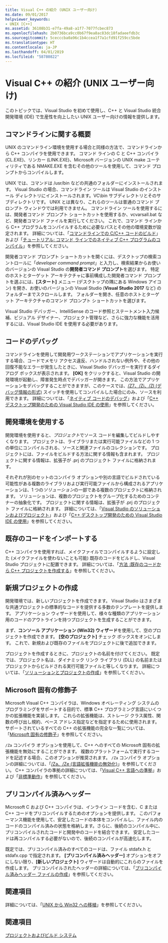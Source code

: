 ```yaml
---
title: Visual C++ の紹介 (UNIX ユーザー向け)
ms.date: 09/01/2017
helpviewer_keywords:
- UNIX [C++]
ms.assetid: 36108b31-e7fa-49a8-a1f7-7077fcbec873
ms.openlocfilehash: 2b0736bca9cc0b67f9ea8ac83dc18fadaeefdb3c
ms.sourcegitcommit: 5cecccba0a96c1b4ccea1f7a1cfd91f259cc5bde
ms.translationtype: HT
ms.contentlocale: ja-JP
ms.lasthandoff: 04/01/2019
ms.locfileid: "58780822"
---
```

# <a name="introduction-to-visual-c-for-unix-users"></a>Visual C++ の紹介 (UNIX ユーザー向け)

このトピックでは、Visual Studio を初めて使用し、C++ と Visual Studio 統合開発環境 (IDE) で生産性を向上したい UNIX ユーザー向けの情報を提供します。

## <a name="getting-started-on-the-command-line"></a>コマンドラインに関する概要

UNIX のコマンドライン環境を使用する場合と同様の方法で、コマンドラインから C++ コンパイラを使用できます。 コマンド ラインの C と C++ コンパイラ (CL.EXE)、リンカー (LINK.EXE)、Microsoft バージョンの UNIX make ユーティリティである NMAKE.EXE を含むその他のツールを使用して、コマンド プロンプトからコンパイルします。

UNIX では、コマンドは /usr/bin などの共通のフォルダーにインストールされます。 Visual Studio の場合、コマンドライン ツールは Visual Studio のインストール ディレクトリにインストールされます。VC\bin サブディレクトリとそのサブディレクトリです。 UNIX とは異なり、これらのツールは普通のコマンド プロンプト ウィンドウでは利用できません。 コマンドライン ツールを使用するには、開発者コマンド プロンプト ショートカットを使用するか、vcvarsall.bat など、開発者コマンド ファイルを実行してください。 これで、コマンド ラインから C++ プログラムをコンパイルするために必要なパスとその他の環境変数が設定されます。 詳細については、「[コマンドラインでの C/C++ コードのビルド](../build/building-on-the-command-line.md)」および「[チュートリアル: コマンド ラインでのネイティブ C++ プログラムのコンパイル](../build/walkthrough-compiling-a-native-cpp-program-on-the-command-line.md)」を参照してください。

開発者コマンド プロンプト ショートカットを開くには、デスクトップの検索コントロールに「*developer command prompt*」と入力し、検索結果からお使いのバージョンの Visual Studio の**開発者コマンド プロンプト**を選びます。 特定のホストとターゲット アーキテクチャに事前構成した開発者コマンド プロンプトを選ぶには、**[スタート]** メニュー (デスクトップの隅にある Windows アイコン) を開き、お使いのバージョンの Visual Studio (**Visual Studio 2017** など) のフォルダーまでスクロールします。 フォルダーを開き、任意のホストとターゲット アーキテクチャのコマンド プロンプト ショートカットを選びます。

Visual Studio デバッガー、IntelliSense のコード参照とステートメント入力候補、ビジュアル デザイナー、プロジェクト管理など、さらに強力な機能を活用するには、Visual Studio IDE を使用する必要があります。

## <a name="debugging-your-code"></a>コードのデバッグ

コマンドラインを使用して開発用ワークステーションでアプリケーションを実行する場合、コードでメモリ アクセス違反、ハンドルされない例外や、その他の回復不能なエラーが発生したときに、Visual Studio デバッガーを実行するダイアログ ボックスが表示されます。 **[OK]** をクリックすると、Visual Studio の開発環境が起動し、障害発生時点でデバッガーが開きます。 この方法でアプリケーションをデバッグすることができますが、このケースでは、[/Z7、/Zi、/ZI (デバッグ情報の形式)](../build/reference/z7-zi-zi-debug-information-format.md) スイッチを使用してコンパイルした場合にのみ、ソースを利用できます。 詳細については、「[ネイティブ コードのデバッグ](/visualstudio/debugger/debugging-native-code)」および「[C++ デスクトップ開発のための Visual Studio IDE の使用](../ide/using-the-visual-studio-ide-for-cpp-desktop-development.md)」を参照してください。

## <a name="using-the-development-environment"></a>開発環境を使用する

開発環境を使用すると、*プロジェクト*でソース コードを編集してビルドしやすくなります。 プロジェクトは、ライブラリまたは実行可能ファイルなどの 1 つの単位にコンパイルされる、ソースと関連ファイルのコレクションです。 プロジェクトには、ファイルをビルドする方法に関する情報も含まれます。 プロジェクトに関する情報は、拡張子が .prj のプロジェクト ファイルに格納されます。

それぞれが別のセットのコンパイラ オプションや別の言語でビルドされている可能性がある複数のライブラリおよび実行可能ファイルから構成されるアプリケーションは、1 つの*ソリューション*の一部である複数のプロジェクトに格納されます。 ソリューションは、複数のプロジェクトをグループ化するためのコンテナーの抽象化です。 プロジェクトに関する情報は、拡張子が .prj のプロジェクト ファイルに格納されます。 詳細については、「[Visual Studio のソリューションおよびプロジェクト](/visualstudio/ide/solutions-and-projects-in-visual-studio)」および「[C++ デスクトップ開発のための Visual Studio IDE の使用](../ide/using-the-visual-studio-ide-for-cpp-desktop-development.md)」を参照してください。

## <a name="importing-your-existing-code"></a>既存のコードをインポートする

C++ コンパイラを使用すれば、メイクファイルでコンパイルするように設定した (メイクファイルを使わないことも可能) 既存のコードをビルドし、Visual Studio プロジェクトに配置できます。 詳細については、「[方法 :既存のコードから C++ プロジェクトを作成する](../build/how-to-create-a-cpp-project-from-existing-code.md)」を参照してください。

## <a name="creating-a-new-project"></a>新規プロジェクトの作成

開発環境では、新しいプロジェクトを作成できます。 Visual Studio はさまざまな共通プロジェクトの標準的なコードを提供する多数のテンプレートを提供します。 アプリケーション ウィザードを使用して、様々な種類のアプリケーション用のコードのアウトラインを持つプロジェクトを生成することができます。

まず、**コンソール アプリケーション (Win32) ウィザード**を使用して、空のプロジェクトを作成できます。 **[空のプロジェクト]** チェック ボックスをオンにします。 これで、新規および既存のファイルをプロジェクトに後で追加できます。

プロジェクトを作成するときに、プロジェクトの名前を付けてください。 既定では、プロジェクト名は、ダイナミック リンク ライブラリ (DLL) の名前またはプロジェクトからビルドされる実行可能ファイルと等しくなります。 詳細については、「[ソリューションとプロジェクトの作成](/visualstudio/ide/creating-solutions-and-projects)」を参照してください。

## <a name="microsoft-specific-modifiers"></a>Microsoft 固有の修飾子

Microsoft Visual C++ コンパイラは、Windows オペレーティング システムのプログラミングをサポートする目的で、標準 C++ プログラミング言語にいくつかの拡張機能を実装します。 これらの拡張機能は、ストレージ クラス属性、関数の呼び出し規約、ベース アドレス指定などを指定するために使用されます。 サポートされているすべての C++ の拡張機能の完全な一覧については、「[Microsoft 固有の修飾子](../cpp/microsoft-specific-modifiers.md)」を参照してください。

`/Za` コンパイラ オプションを使用して、C++ へのすべての Microsoft 固有の拡張機能を無効にすることができます。 複数のプラットフォームで実行するコードを記述する場合、このオプションが推奨されます。 `/Za` コンパイラ オプションの詳細については、「[/Za、/Ze (言語拡張機能の無効化)](../build/reference/za-ze-disable-language-extensions.md)」を参照してください。 C++ コンパイラの準拠の詳細については、「[Visual C++ 言語への準拠](../overview/visual-cpp-language-conformance.md)」および「[非標準動作](../cpp/nonstandard-behavior.md)」を参照してください。

## <a name="precompiled-headers"></a>プリコンパイル済みヘッダー

Microsoft C および C++ コンパイラは、インライン コードを含む、C または C++ コードをプリコンパイルするためのオプションを提供します。 このパフォーマンス機能を使用して、安定したコードの本体をコンパイルし、ファイル内のコードのコンパイル済みの状態を格納します。さらに、後続のコンパイル中に、プリコンパイルされたコードと開発中のコードを結合できます。 安定したコードは再コンパイルする必要がないので、後続のコンパイルが高速化します。

既定では、プリコンパイル済みのすべてのコードは、ファイル stdafx.h と stdafx.cpp で指定されます。 **[プリコンパイル済みヘッダー]** オプションをオフにしない限り、**[新しいプロジェクト]** ウィザードは自動的にこれらのファイルを作成します。 プリコンパイルされたヘッダーの詳細については、「[プリコンパイル済みヘッダー ファイルの作成](../build/creating-precompiled-header-files.md)」を参照してください。

## <a name="related-sections"></a>関連項目

詳細については、「[UNIX から Win32 への移植](../porting/porting-from-unix-to-win32.md)」を参照してください。

## <a name="see-also"></a>関連項目

[プロジェクトおよびビルド システム](../build/projects-and-build-systems-cpp.md)
